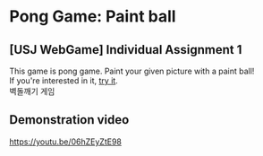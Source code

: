 # Pong Game: Paint ball
## [USJ WebGame] Individual Assignment 1
This game is pong game. Paint your given picture with a paint ball!<br/>
If you're interested in it, [try it](https://syoung125.github.io/PongGame_USJ_WEB/brick_game.html).  
벽돌깨기 게임


## Demonstration video
https://youtu.be/06hZEyZtE98
